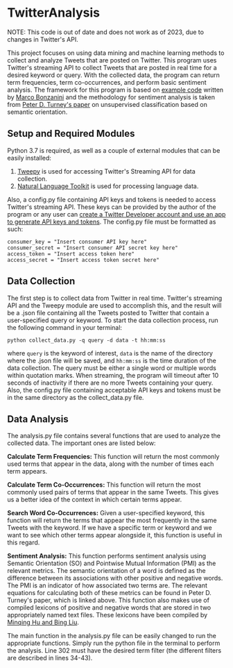 # TwitterAnalysis

NOTE: This code is out of date and does not work as of 2023, due to changes in Twitter's API.

This project focuses on using data mining and machine learning methods to collect and analyze Tweets that are posted on Twitter. This program uses Twitter's streaming API to collect Tweets that are posted in real time for a desired keyword or query. With the collected data, the program can return term frequencies, term co-occurrences, and perform basic sentiment analysis. The framework for this program is based on [example code](https://marcobonzanini.com/2015/03/02/mining-twitter-data-with-python-part-1/) written by [Marco Bonzanini](https://github.com/bonzanini) and the methodology for sentiment analysis is taken from [Peter D. Turney's paper](https://www.aclweb.org/anthology/P02-1053.pdf) on unsupervised classification based on semantic orientation.

## Setup and Required Modules
Python 3.7 is required, as well as a couple of external modules that can be easily installed:
1. [Tweepy](https://www.tweepy.org) is used for accessing Twitter's Streaming API for data collection.
2. [Natural Language Toolkit](https://www.nltk.org) is used for processing language data.

Also, a config.py file containing API keys and tokens is needed to access Twitter's streaming API. These keys can be provided by the author of the program or any user can [create a Twitter Developer account and use an app to generate API keys and tokens](https://developer.twitter.com/en.html). The config.py file must be formatted as such:
```
consumer_key = "Insert consumer API key here"
consumer_secret = "Insert consumer API secret key here"
access_token = "Insert access token here"
access_secret = "Insert access token secret here"
```

## Data Collection
The first step is to collect data from Twitter in real time. Twitter's streaming API and the Tweepy module are used to accomplish this, and the result will be a .json file containing all the Tweets posted to Twitter that contain a user-specified query or keyword. To start the data collection process, run the following command in your terminal:
```
python collect_data.py -q query -d data -t hh:mm:ss
```
where ```query``` is the keyword of interest, ```data``` is the name of the directory where the .json file will be saved, and ```hh:mm:ss``` is the time duration of the data collection. The query must be either a single word or multiple words within quotation marks. When streaming, the program will timeout after 10 seconds of inactivity if there are no more Tweets containing your query. Also, the config.py file containing acceptable API keys and tokens must be in the same directory as the collect_data.py file.

## Data Analysis
The analysis.py file contains several functions that are used to analyze the collected data. The important ones are listed below:

**Calculate Term Frequencies:** This function will return the most commonly used terms that appear in the data, along with the number of times each term appears.

**Calculate Term Co-Occurrences:** This function will return the most commonly used pairs of terms that appear in the same Tweets. This gives us a better idea of the context in which certain terms appear.

**Search Word Co-Occurrences:** Given a user-specified keyword, this function will return the terms that appear the most frequently in the same Tweets with the keyword. If we have a specific term or keyword and we want to see which other terms appear alongside it, this function is useful in this regard.

**Sentiment Analysis:** This function performs sentiment analysis using Semantic Orientation (SO) and Pointwise Mutual Information (PMI) as the relevant metrics. The semantic orientation of a word is defined as the difference between its associations with other positive and negative words. The PMI is an indicator of how associated two terms are. The relevant equations for calculating both of these metrics can be found in Peter D. Turney's paper, which is linked above. This function also makes use of compiled lexicons of positive and negative words that are stored in two appropriately named text files. These lexicons have been compiled by [Minqing Hu and Bing Liu](https://www.cs.uic.edu/~liub/FBS/sentiment-analysis.html#lexicon).

The main function in the analysis.py file can be easily changed to run the appropriate functions. Simply run the python file in the terminal to perform the analysis. Line 302 must have the desired term filter (the different filters are described in lines 34-43).
